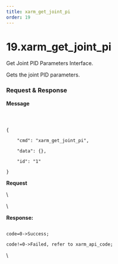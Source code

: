 ```yaml
---
title: xarm_get_joint_pi
order: 19
---
```

# 19.xarm\_get\_joint\_pi



Get Joint PID Parameters Interface.

Gets the joint PID parameters.



###  Request & Response

**Message**




```



{

    "cmd": "xarm_get_joint_pi",

    "data": {},

    "id": "1"

}

```     
**Request**  



\











\





**Response:**     



```

code=0->Success;

code!=0->Failed, refer to xarm_api_code;

```



\




